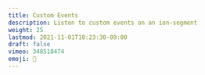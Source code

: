 ```yaml
---
title: Custom Events
description: Listen to custom events on an ion-segment
weight: 25
lastmod: 2021-11-01T10:23:30-09:00
draft: false
vimeo: 348518474
emoji: 📱
---
```


